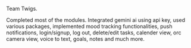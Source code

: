 Team Twigs.

Completed most of the modules. Integrated gemini ai using api key, used various packages, implemented mood tracking functionalities, push notifications, login/signup, log out, delete/edit tasks, calender view, orc camera view, voice to text, goals, notes and much more.
